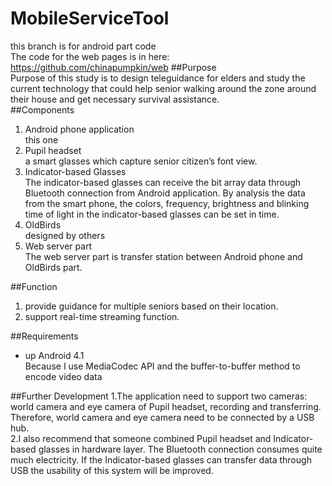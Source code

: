 # MobileServiceTool  
this branch is for android part code  
The code for the web pages is in here:  
https://github.com/chinapumpkin/web
##Purpose    
Purpose of this study is to design teleguidance for elders and study the current technology that could help senior walking around the zone around their house and get necessary survival assistance.   
##Components   
1. Android phone application   
    this one    
2. Pupil headset  
    a smart glasses which capture senior citizen’s font view.  
3. Indicator-based Glasses  
    The indicator-based glasses can receive the bit array data through Bluetooth connection from Android application. By analysis the data from the smart phone, the colors, frequency, brightness and blinking time of light in the indicator-based glasses can be set in time.  
4. OldBirds  
   designed by others  
5. Web server part   
    The web server part is transfer station between Android phone and OldBirds part.       

##Function  
1. provide guidance for multiple seniors based on  their location.    
2. support real-time streaming function.    

##Requirements
* up Android 4.1  
    Because I use MediaCodec API and the buffer-to-buffer method to encode video data

##Further Development
1.The application need to support two cameras: world camera and eye camera of Pupil headset, recording and transferring. Therefore, world camera and eye camera need to be connected by a USB hub.    
2.I also recommend that someone combined Pupil headset and Indicator-based glasses in hardware layer. The Bluetooth connection consumes quite much electricity. If the Indicator-based glasses can transfer data through USB the usability of this system will be improved.
